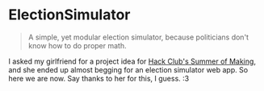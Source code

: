 # ElectionSimulator
> A simple, yet modular election simulator, because politicians don't know how to do proper math.

I asked my girlfriend for a project idea for [Hack Club's Summer of Making](https://summer.hackclub.com/),
and she ended up almost begging for an election simulator web app. So here we are now. Say thanks to her
for this, I guess. :3
